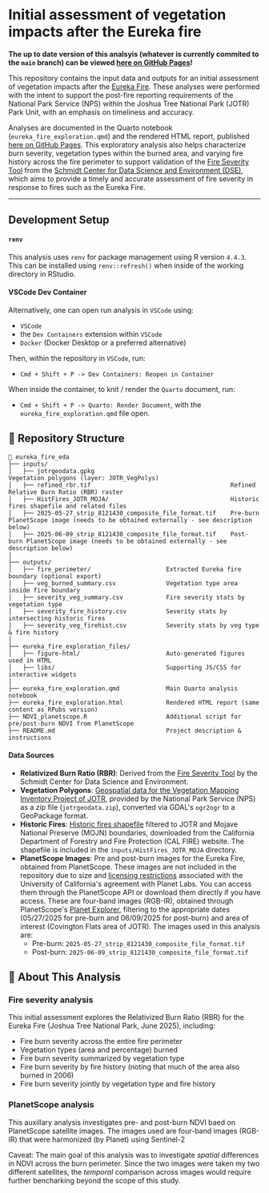# Initial assessment of vegetation impacts after the Eureka fire

**The up to date version of this analsyis (whatever is currently commited to the `main` branch) can be viewed [here on GitHub Pages](https://schmidtdse.github.io/eureka_fire_eda/)!**

This repository contains the input data and outputs for an initial assessment of vegetation impacts after the [Eureka Fire](https://www.fire.ca.gov/incidents/2025/5/30/eureka-fire). These analyses were performed with the intent to support the post-fire reporting requirements of the National Park Service (NPS) within the Joshua Tree National Park (JOTR) Park Unit, with an emphasis on timeliness and accuracy. 

Analyses are documented in the Quarto notebook (`eureka_fire_exploration.qmd`) and the rendered HTML report, published [here on GitHub Pages](https://schmidtdse.github.io/eureka_fire_eda/). This exploratory analysis also helps characterize burn severity, vegetation types within the burned area, and varying fire history across the fire perimeter to support validation of the [Fire Severity Tool](https://storage.googleapis.com/fire-recovery-web/prod/fireSeverity.html) from the [Schmidt Center for Data Science and Environment (DSE)](https://dse.berkeley.edu/), which aims to provide a timely and accurate assessment of fire severity in response to fires such as the Eureka Fire.

---

## Development Setup

#### `renv`

This analysis uses `renv` for package management using R version `4.4.3`. This can be installed using `renv::refresh()` when inside of the working directory in RStudio. 

#### VSCode Dev Container

Alternatively, one can open run analysis in `VSCode` using:

- `VSCode`
- the `Dev Containers` extension within `VSCode`
- `Docker` (Docker Desktop or a preferred alternative)

Then, within the repository in `VSCode`, run:

- `Cmd + Shift + P -> Dev Containers: Reopen in Container`

When inside the container, to knit / render the `Quarto` document, run:

- `Cmd + Shift + P -> Quarto: Render Document`, with the `eureka_fire_exploration.qmd` file open.

## 📂 Repository Structure

```plaintext
📂 eureka_fire_eda
├── inputs/
│   ├── jotrgeodata.gpkg                                      Vegetation polygons (layer: JOTR_VegPolys)
│   ├── refined_rbr.tif                                       Refined Relative Burn Ratio (RBR) raster
│   ├── HistFires_JOTR_MOJA/                                  Historic fires shapefile and related files
│   ├── 2025-05-27_strip_8121430_composite_file_format.tif    Pre-burn PlanetScope image (needs to be obtained externally - see description below)
│   ├── 2025-06-09_strip_8121430_composite_file_format.tif    Post-burn PlanetScope image (needs to be obtained externally - see description below)
│
├── outputs/
│   ├── fire_perimeter/                     Extracted Eureka fire boundary (optional export)
│   ├── veg_burned_summary.csv              Vegetation type area inside fire boundary
│   ├── severity_veg_summary.csv            Fire severity stats by vegetation type
│   ├── severity_fire_history.csv           Severity stats by intersecting historic fires
│   ├── severity_veg_firehist.csv           Severity stats by veg type & fire history
│
├── eureka_fire_exploration_files/
│   ├── figure-html/                        Auto-generated figures used in HTML
│   ├── libs/                               Supporting JS/CSS for interactive widgets
│
├── eureka_fire_exploration.qmd             Main Quarto analysis notebook
├── eureka_fire_exploration.html            Rendered HTML report (same content as RPubs version)
├── NDVI_planetscope.R                      Additional script for pre/post-burn NDVI from PlanetScope
├── README.md                               Project description & instructions
```

#### Data Sources

- **Relativized Burn Ratio (RBR)**: Derived from the [Fire Severity Tool](https://storage.googleapis.com/fire-recovery-web/prod/fireSeverity.html) by the Schmidt Center for Data Science and Environment.
- **Vegetation Polygons**: [Geospatial data for the Vegetation Mapping Inventory Project of JOTR](https://irma.nps.gov/DataStore/Reference/Profile/2233319), provided by the National Park Service (NPS) as a zip file (`jotrgeodata.zip`), converted via GDAL's `ogr2ogr` to a GeoPackage format.
- **Historic Fires**: [Historic fires shapefile](https://www.fire.ca.gov/what-we-do/fire-resource-assessment-program/fire-perimeters) filtered to JOTR and Mojave National Preserve (MOJN) boundaries, downloaded from the California Department of Forestry and Fire Protection (CAL FIRE) website. The shapefile is included in the `inputs/HistFires_JOTR_MOJA` directory.
- **PlanetScope Images**: Pre and post-burn images for the Eureka Fire, obtained from PlanetScope. These images are not included in the repository due to size and [licensing restrictions](https://support.planet.com/hc/en-us/articles/22540409084701-Dataset-Sharing-Guidelines-for-the-Education-and-Research-Basic-Program) associated with the University of California's agreement with Planet Labs. You can access them through the PlanetScope API or download them directly if you have access. These are four-band images (RGB-IR), obtained through PlanetScope's [Planet Explorer](https://www.planet.com/explorer/), filtering to the appropriate dates (05/27/2025 for pre-burn and 06/09/2025 for post-burn) and area of interest (Covington Flats area of JOTR). The images used in this analysis are:
  - Pre-burn: `2025-05-27_strip_8121430_composite_file_format.tif`
  - Post-burn: `2025-06-09_strip_8121430_composite_file_format.tif`

## 📑 About This Analysis

### Fire severity analysis

This initial assessment explores the Relativized Burn Ratio (RBR) for the Eureka Fire (Joshua Tree National Park, June 2025), including:

- Fire burn severity across the entire fire perimeter
- Vegetation types (area and percentage) burned
- Fire burn severity summarized by vegetation type
- Fire burn severity by fire history (noting that much of the area also burned in 2006)
- Fire burn severity jointly by vegetation type and fire history

### PlanetScope analysis

This auxillary analysis investigates pre- and post-burn NDVI baed on PlanetScope satellite images. The images used are four-band images (RGB-IR) that were harmonized (by Planet) using Sentinel-2

Caveat: The main goal of this analysis was to investigate *spatial* differences in NDVI across the burn perimeter. Since the two images were taken my two different satellites, the *temporal* comparison across images would require further bencharking beyond the scope of this study. 
